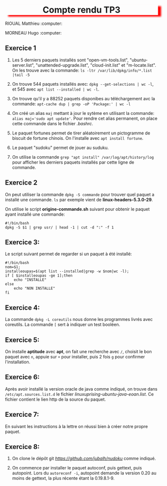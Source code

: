 <h1 align="center" style="box-shadow: 10px 5px 5px red">Compte rendu TP3</h1>                                   
<p>RIOUAL Matthieu :computer:</p>
<p>MORNEAU Hugo :computer:</P>

## Exercice 1

1) Les 5 derniers paquets installés sont "open-vm-tools.list", "ubuntu-server.list", "unattended-upgrade.list", "cloud-init.list" et "m-locate.list". On les trouve avec la commande: ```ls -ltr /var/lib/dpkg/info/*.list |tail -5```

2) On trouve 544 paquets installés avec: ```dpkg --get-selections | wc -l```, et 545 avec ```apt list --installed | wc -l```.

3) On trouve qu'il y a 88252 paquets disponibes au téléchargement avc la commande: ```apt-cache dup | grep -oP 'Package:' | wc -l```

4) On créé un alias ```maj``` mettant à jour le sytème en utilisant la commande: ```alias maj='sudo apt update'```. Pour rendre cet alias permanent, on place cette commande dans le fichier _.bashrc_.

5) Le paquet fortunes permet de tirer aléatoirement un pictogramme de biscuit de fortune chinois. On l'installe avec ```apt install fortune```.

6) Le paquet "sudoku" permet de jouer au suduku.

7) On utilise la commande ```grep "apt install" /var/log/apt/history/log``` pour afficher les derniers paquets installés par cette ligne de commande.
 
## Exercice 2

On peut utiliser la commande ```dpkg -S commande``` pour trouver quel paquet a installé une commande. ```ls``` par exemple vient de __linux-headers-5.3.0-29__.

On utilise le script __origine-commande.sh__ suivant pour obtenir le paquet ayant installé une commande:

```
#!/bin/bash
dpkg -S $1 | grep usr/ | head -1 | cut -d ":" -f 1
```

## Exercice 3:

Le script suivant permet de regarder si un paquet à été installé:

```
#!/bin/bash
nom=$1;
installeoupas=$(apt list --installed|grep -w $nom|wc -l);
if [ $installeoupas -ge 1];then
	echo "INSTALLE"
else
	echo "NON INSTALLE"
fi
```

## Exercice 4:

La commande ```dpkg -L coreutils``` nous donne les programmes livrés avec coreutils. La commande ```[``` sert à indiquer un test booléen.

## Exercice 5:

On installe __aptitude__ avec __apt__, on fait une recherche avec ```/```, choisit le bon paquet avec ```n```, appuie sur ```+``` pour installer, puis 2 fois ```g``` pour confirmer l'installation.

## Exercice 6:

Après avoir installé la version oracle de java comme indiqué, on trouve dans ```/etc/apt.sources.list.d``` le fichier _linuxuprising-ubuntu-java-eoan.list_. Ce fichier contient le lien http de la source du paquet.

## Exercice 7:

En suivant les instructions à la lettre on réussi bien à créer notre propre paquet.

## Exercice 8:

1) On clone le dépôt git _https://github.com/jubalh/nudoku_ comme indiqué.

2) On commence par installer le paquet autoconf, puis gettext, puis autopoint. Lors du ```autoreconf -i```, autopoint demande la version 0.20 au moins de gettext, la plus récente étant la 0.19.8.1-9.
